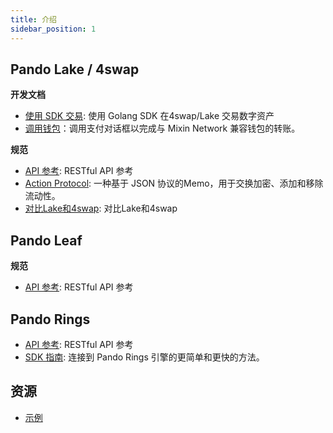 ```yaml
---
title: 介绍
sidebar_position: 1
---
```


## Pando Lake / 4swap

**开发文档**

  - [使用 SDK 交易](/developer/lake/guide/using-sdk): 使用 Golang SDK 在4swap/Lake 交易数字资产
  - [调用钱包](/developer/lake/guide/invoke-wallets)：调用支付对话框以完成与 Mixin Network 兼容钱包的转账。

**规范**

- [API 参考](/developer/lake/apis/overview): RESTful API 参考
- [Action Protocol](/developer/lake/action-protocol): 一种基于 JSON 协议的Memo，用于交换加密、添加和移除流动性。
- [对比Lake和4swap](/developer/lake/lake-and-4swap): 对比Lake和4swap

## Pando Leaf

**规范**

- [API 参考](/developer/leaf/apis/overview): RESTful API 参考


## Pando Rings

- [API 参考](/developer/rings/apis): RESTful API 参考
- [SDK 指南](/developer/rings/guide): 连接到 Pando Rings 引擎的更简单和更快的方法。


## 资源

- [示例](/developer/resources/examples)
